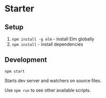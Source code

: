 Starter
=======

## Setup

1. `npm install -g elm` - install Elm globally
2. `npm install` - install dependencies

## Development

```
npm start
```

Starts dev server and watchers on source files.

Use `npm run` to see other available scripts.
